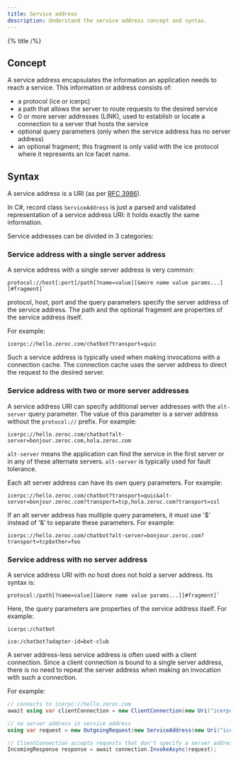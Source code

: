 ```yaml
---
title: Service address
description: Understand the service address concept and syntax.
---
```


{% title /%}

## Concept

A service address encapsulates the information an application needs to reach a service. This information or address
consists of:
 - a protocol (ice or icerpc)
 - a path that allows the server to route requests to the desired service
 - 0 or more server addresses (LINK), used to establish or locate a connection to a server that hosts the service
 - optional query parameters (only when the service address has no server address)
 - an optional fragment; this fragment is only valid with the ice protocol where it represents an Ice facet name.

## Syntax

A service address is a URI (as per [RFC 3986](https://www.rfc-editor.org/rfc/rfc3986.html)).

In C#, record class `ServiceAddress` is just a parsed and validated representation of a service address URI: it holds
exactly the same information.

Service addresses can be divided in 3 categories:

### Service address with a single server address

A service address with a single server address is very common:
```
protocol://host[:port]/path[?name=value][&more name value params...][#fragment]`
```

protocol, host, port and the query parameters specify the server address of the service address. The path and the
optional fragment are properties of the service address itself.

For example:
```
icerpc://hello.zeroc.com/chatbot?transport=quic
```

Such a service address is typically used when making invocations with a connection cache. The connection cache uses the
server address to direct the request to the desired server.

### Service address with two or more server addresses

A service address URI can specify additional server addresses with the `alt-server` query parameter. The value of this
parameter is a server address without the `protocol://` prefix. For example:
```
icerpc://hello.zeroc.com/chatbot?alt-server=bonjour.zeroc.com,hola.zeroc.com
```

`alt-server` means the application can find the service in the first server or in any of these alternate servers.
`alt-server` is typically used for fault tolerance.

Each alt server address can have its own query parameters. For example:
```
icerpc://hello.zeroc.com/chatbot?transport=quic&alt-server=bonjour.zeroc.com?transport=tcp,hola.zeroc.com?transport=ssl
```

If an alt server address has multiple query parameters, it must use '$' instead of '&' to separate these parameters.
For example:
```
icerpc://hello.zeroc.com/chatbot?alt-server=bonjour.zeroc.com?transport=tcp$other=foo
```

### Service address with no server address

A service address URI with no host does not hold a server address. Its syntax is:
```
protocol:/path[?name=value][&more name value params...][#fragment]`
```

Here, the query parameters are properties of the service address itself. For example:
```
icerpc:/chatbot

ice:/chatbot?adapter-id=bot-club
```

A server address-less service address is often used with a client connection. Since a client connection is bound to a
single server address, there is no need to repeat the server address when making an invocation with such a connection.

For example:
```csharp
// connects to icerpc://hello.zeroc.com
await using var clientConnection = new ClientConnection(new Uri("icerpc://hello.zeroc.com"));

// no server address in service address
using var request = new OutgoingRequest(new ServiceAddress(new Uri("icerpc:/chatbot")));

// ClientConnection accepts requests that don't specify a server address
IncomingResponse response = await connection.InvokeAsync(request);
```
